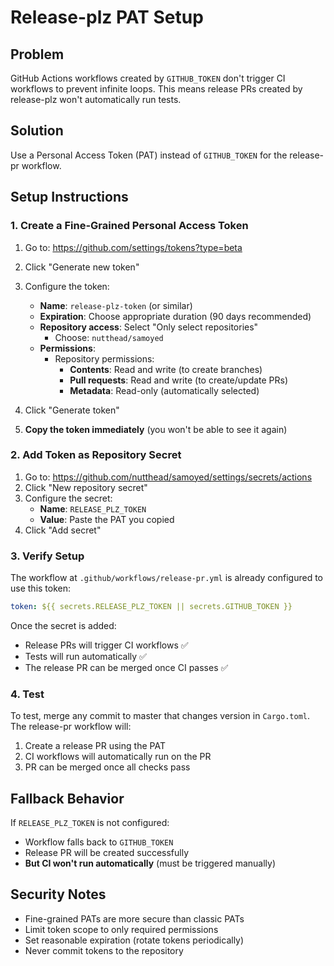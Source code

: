 # Release-plz PAT Setup

## Problem

GitHub Actions workflows created by `GITHUB_TOKEN` don't trigger CI workflows to prevent infinite loops. This means release PRs created by release-plz won't automatically run tests.

## Solution

Use a Personal Access Token (PAT) instead of `GITHUB_TOKEN` for the release-pr workflow.

## Setup Instructions

### 1. Create a Fine-Grained Personal Access Token

1. Go to: https://github.com/settings/tokens?type=beta
2. Click "Generate new token"
3. Configure the token:
   - **Name**: `release-plz-token` (or similar)
   - **Expiration**: Choose appropriate duration (90 days recommended)
   - **Repository access**: Select "Only select repositories"
     - Choose: `nutthead/samoyed`
   - **Permissions**:
     - Repository permissions:
       - **Contents**: Read and write (to create branches)
       - **Pull requests**: Read and write (to create/update PRs)
       - **Metadata**: Read-only (automatically selected)

4. Click "Generate token"
5. **Copy the token immediately** (you won't be able to see it again)

### 2. Add Token as Repository Secret

1. Go to: https://github.com/nutthead/samoyed/settings/secrets/actions
2. Click "New repository secret"
3. Configure the secret:
   - **Name**: `RELEASE_PLZ_TOKEN`
   - **Value**: Paste the PAT you copied
4. Click "Add secret"

### 3. Verify Setup

The workflow at `.github/workflows/release-pr.yml` is already configured to use this token:

```yaml
token: ${{ secrets.RELEASE_PLZ_TOKEN || secrets.GITHUB_TOKEN }}
```

Once the secret is added:
- Release PRs will trigger CI workflows ✅
- Tests will run automatically ✅
- The release PR can be merged once CI passes ✅

### 4. Test

To test, merge any commit to master that changes version in `Cargo.toml`. The release-pr workflow will:
1. Create a release PR using the PAT
2. CI workflows will automatically run on the PR
3. PR can be merged once all checks pass

## Fallback Behavior

If `RELEASE_PLZ_TOKEN` is not configured:
- Workflow falls back to `GITHUB_TOKEN`
- Release PR will be created successfully
- **But CI won't run automatically** (must be triggered manually)

## Security Notes

- Fine-grained PATs are more secure than classic PATs
- Limit token scope to only required permissions
- Set reasonable expiration (rotate tokens periodically)
- Never commit tokens to the repository
